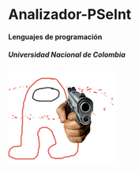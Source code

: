 # Analizador-PSeInt
#### Lenguajes de programación
##### Universidad Nacional de Colombia

![alt text](https://raw.githubusercontent.com/juarodriguezc/Analizador-PSeInt/main/amogus.jpg)
